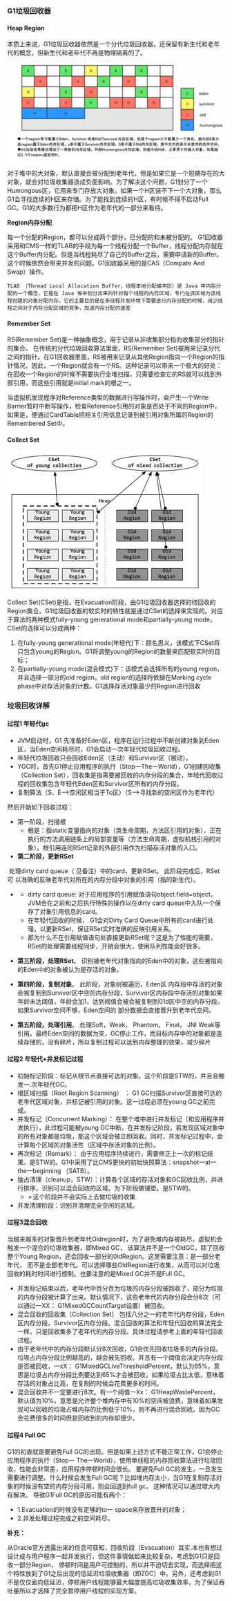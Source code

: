 ### G1垃圾回收器

#### Heap Region

本质上来说，G1垃圾回收器依然是一个分代垃圾回收器，还保留有新生代和老年代的概念，但新生代和老年代不再是物理隔离的了。

![](../images/jvm/14.png)

对于堆中的大对象，默认直接会被分配到老年代，但是如果它是一个短期存在的大对象，就会对垃圾收集器造成负面影响。为了解决这个问题，G1划分了一个Humongous区，它用来专门存放大对象。如果一个H区装不下一个大对象，那么G1会寻找连续的H区来存储。为了能找到连续的H区，有时候不得不启动Full GC。G1的大多数行为都把H区作为老年代的一部分来看待。

**Region内存分配**

每一个分配的Region，都可以分成两个部分，已分配的和未被分配的。
 G1回收器采用和CMS一样的TLAB的手段为每一个线程分配一个Buffer，线程分配内存就在这个Buffer内分配。但是当线程耗尽了自己的Buffer之后，需要申请新的Buffer。这个时候依然会带来并发的问题。G1回收器采用的是CAS（Compate And Swap）操作。

```
TLAB （Thread Local Allocation Buffer，线程本地分配缓冲区）是 Java 中内存分配的一个概念，它是在 Java 堆中划分出来的针对每个线程的内存区域，专门在该区域为该线程创建的对象分配内存。它的主要目的是在多线程并发环境下需要进行内存分配的时候，减少线程之间对于内存分配区域的竞争，加速内存分配的速度
```

#### Remember Set

RS(Remember Set)是一种抽象概念，用于记录从非收集部分指向收集部分的指针的集合。
  在传统的分代垃圾回收算法里面，RS(Remember  Set)被用来记录分代之间的指针。在G1回收器里面，RS被用来记录从其他Region指向一个Region的指针情况。因此，一个Region就会有一个RS。这种记录可以带来一个极大的好处：在回收一个Region的时候不需要执行全堆扫描，只需要检查它的RS就可以找到外部引用，而这些引用就是initial mark的根之一。

当虚拟机发现程序对Reference类型的数据进行写操作时，会产生一个Write Barrier暂时中断写操作，检查Reference引用的对象是否处于不同的Region中，如果是，便通过CardTable把相关引用信息记录到被引用对象所属的Region的Remembered Set中。

#### Collect Set

![](../images/jvm/13.png)

Collect  Set(CSet)是指，在Evacuation阶段，由G1垃圾回收器选择的待回收的Region集合。G1垃圾回收器的软实时的特性就是通过CSet的选择来实现的。对应于算法的两种模式fully-young generational mode和partially-young mode，CSet的选择可以分成两种：

1. 在fully-young generational mode(年轻代)下：顾名思义，该模式下CSet将只包含young的Region。G1将调整young的Region的数量来匹配软实时的目标；
2. 在partially-young mode(混合模式)下：该模式会选择所有的young region，并且选择一部分的old region。old region的选择将依据在Marking cycle phase中对存活对象的计数。G1选择存活对象最少的Region进行回收

### 垃圾回收详解

#### 过程1 年轻代gc

- JVM启动时，G1 先准备好Eden区，程序在运行过程中不断创建对象到Eden区，当Eden空间耗尽时，G1会启动一次年轻代垃圾回收过程。
- 年轻代垃圾回收只会回收Eden区（主动）和Survivor区（被动）。
- YGC时，首先G1停止应用程序的执行（Stop一The一World），G1创建回收集（Collection Set），回收集是指需要被回收的内存分段的集合，年轻代回收过程的回收集包含年轻代Eden区和Survivor区所有的内存分段。
- 复制算法（S、E-->空闲区相当于To区）（S-->寻找新的空闲区作为老年代）

然后开始如下回收过程：

- 第一阶段，扫描根
  - 根是：指static变量指向的对象（类生命周期，方法区引用的对象），正在执行的方法调用链条上的局部变量等（方法生命周期，虚拟机栈引用的对象）。根引用连同RSet记录的外部引用作为扫描存活对象的入口。
- **第二阶段，更新RSet**

​     处理dirty card queue（ 见备注）中的card，更新RSet。 此阶段完成后，RSet可 以准确的反映老年代对所在的内存分段中对象的引用（指的新生代）。

- - dirty card queue: 对于应用程序的引用赋值语句object.field=object，JVM会在之前和之后执行特殊的操作以在dirty card queue中入队一个保存了对象引用信息的card。
  - 在年轻代回收的时候， G1会对Dirty Card Queue中所有的card进行处理，以更新RSet，保证RSet实时准确的反映引用关系。
  - 那为什么不在引用赋值语句处直接更新RSet呢？这是为了性能的需要，RSet的处理需要线程同步，开销会很大，使用队列性能会好很多。

- **第三阶段，处理RSet**。
   识别被老年代对象指向的Eden中的对象，这些被指向的Eden中的对象被认为是存活的对象。
- **第四阶段，复制对象**。
   此阶段，对象树被遍历，Eden区  内存段中存活的对象会被复制到Survivor区中空的内存分段，Survivor区内存段中存活的对象如果年龄未达阈值，年龄会加1，达到阀值会被会被复制到01d区中空的内存分段。如果Survivor空间不够，Eden空间的 部分数据会直接晋升到老年代空间。
- **第五阶段，处理引用**。
   处理Soft，Weak， Phantom， Final， JNI Weak等引用。最终Eden空间的数据为空，GC停止工作，而目标内存中的对象都是连续存储的，没有碎片，所以复制过程可以达到内存整理的效果，减少碎片

#### 过程2 年轻代+并发标记过程

- 初始标记阶段：标记从根节点直接可达的对象。这个阶段是STW的，并且会触发一.次年轻代GC。
- 根区域扫描（Root Region Scanning） ： G1 GC扫描Survivor区直接可达的老年代区域对象，并标记被引用的对象。这一过程必须在young GC之前完成。
- 并发标记（Concurrent Marking）： 在整个堆中进行并发标记（和应用程序并发执行），此过程可能被young  GC中断。在并发标记阶段，若发现区域对象中的所有对象都是垃圾，那这个区域会被立即回收。同时，并发标记过程中，会计算每个区域的对象活性（区域中存活对象的比例）。
- 再次标记（Remark）： 由于应用程序持续进行，需要修正上一次的标记结果。是STW的。G1中采用了比CMS更快的初始快照算法：snapshot一at一the一beginning （SATB）。
- 独占清理（cleanup，STW）：计算各个区域的存活对象和GC回收比例，并进行排序，识别可以混合回收的区域。为下阶段做铺垫。是STW的。
  - ➢这个阶段并不会实际上去做垃圾的收集
- 并发清理阶段：识别并清理完全空闲的区域。

#### 过程3混合回收

当越来越多的对象晋升到老年代Oldregion时，为了避免堆内存被耗尽，虚拟机会触发一个混合的垃圾收集器，即Mixed GC，  该算法并不是一个OldGC，除了回收整个Young Region，还会回收一部分的0ldRegion。这里需要注意：是一部分老年代，  而不是全部老年代。可以选择哪些OldRegion进行收集，从而可以对垃圾回收的耗时时间进行控制。也要注意的是Mixed GC并不是Full  GC。

- 并发标记结束以后，老年代中百分百为垃圾的内存分段被回收了，部分为垃圾的内存分段被计算了出来。默认情况下，这些老年代的内存分段会分8次（可以通过一XX： G1MixedGCCountTarget设置）被回收。
- 混合回收的回收集（Collection Set） 包括八分之一的老年代内存分段，Eden区内存分段，Survivor区内存分段。混合回收的算法和年轻代回收的算法完全一样，只是回收集多了老年代的内存分段。具体过程请参考上面的年轻代回收过程。
- 由于老年代中的内存分段默认分8次回收，G1会优先回收垃圾多的内存分段。垃圾占内存分段比例越高的，越会被先回收。并且有一个阈值会决定内存分段是否被回收，一xX：  G1MixedGCLiveThresholdPercent，默认为65%，意思是垃圾占内存分段比例要达到65%才会被回收。如果垃圾占比太低，意味着存活的对象占比高，在复制的时候会花费更多的时间。
- 混合回收并不一定要进行8次。有一个阈值一Xx：  G1HeapWastePercent，默认值为10%，意思是允许整个堆内存中有10%的空间被浪费，意味着如果发现可以回收的垃圾占堆内存的比例低于10%，则不再进行混合回收。因为GC会花费很多的时间但是回收到的内存却很少。

#### 过程4 Full GC

G1的初衷就是要避免Full GC的出现。但是如果上述方式不能正常工作，G1会停止应用程序的执行（Stop一 The一World），使用单线程的内存回收算法进行垃圾回收，性能会非常差，应用程序停顿时间会很长。
要避免Full GC的发生，一旦发生需要进行调整。什么时候会发生Full GC呢？比如堆内存太小，当G1在复制存活对象的时候没有空的内存分段可用，则会回退到full gc， 这种情况可以通过增大内存解决。
导致G1Full GC的原因可能有两个：

- 1.Evacuation的时候没有足够的to一 space来存放晋升的对象；
- 2.并发处理过程完成之前空间耗尽。

**补充：**

从Oracle官方透露出来的信息可获知，回收阶段（Evacuation）其实.本也有想过设计成与用户程序一起并发执行，但这件事情做起来比较复杂，考虑到G1只是回收一部分Region，  停顿时间是用户可控制的，所以并不迫切去实现，而选择把这个特性放到了G1之后出现的低延迟垃圾收集器（即ZGC）中。另外，还考虑到G1不是仅仅面向低延迟，停顿用户线程能够最大幅度提高垃圾收集效率，为了保证吞吐量所以才选择了完全暂停用户线程的实现方案。